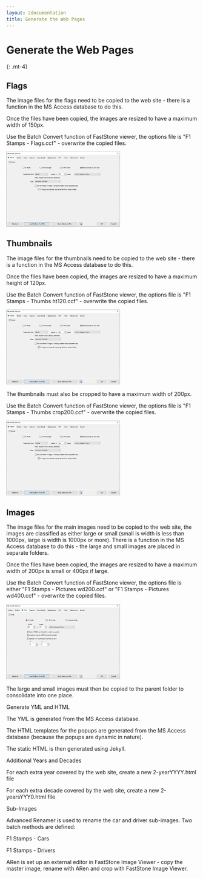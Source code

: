 ```yaml
---
layout: 2documentation
title: Generate the Web Pages
---
```


# Generate the Web Pages
{: .mt-4}

## Flags

The image files for the flags need to be copied to the web site - there is a function in the MS Access database to do this.

Once the files have been copied, the images are resized to have a maximum width of 150px.

Use the Batch Convert function of FastStone viewer, the options file is "F1 Stamps - Flags.ccf" - overwrite the copied files.

<img src="images/screen26.jpg" width="300"/>

## Thumbnails

The image files for the thumbnails need to be copied to the web site - there is a function in the MS Access database to do this.

Once the files have been copied, the images are resized to have a maximum height of 120px.

Use the Batch Convert function of FastStone viewer, the options file is "F1 Stamps - Thumbs ht120.ccf" - overwrite the copied files.

<img src="images/screen27.jpg" width="300"/>

The thumbnails must also be cropped to have a maximum width of 200px.

Use the Batch Convert function of FastStone viewer, the options file is "F1 Stamps - Thumbs crop200.ccf" - overwrite the copied files.

<img src="images/screen28.jpg" width="300"/>

## Images

The image files for the main images need to be copied to the web site, the images are classified as either large or small (small is width is less than 1000px, large is width is 1000px or more).  There is a function in the MS Access database to do this - the large and small images are placed in separate folders.

Once the files have been copied, the images are resized to have a maximum width of 200px is small or 400px if large.

Use the Batch Convert function of FastStone viewer, the options file is either "F1 Stamps - Pictures wd200.ccf" or "F1 Stamps - Pictures wd400.ccf" - overwrite the copied files.

<img src="images/screen29.jpg" width="300"/>

The large and small images must then be copied to the parent folder to consolidate into one place.

Generate YML and HTML

The YML is generated from the MS Access database.

The HTML templates for the popups are generated from the MS Access database (because the popups are dynamic in nature).

The static HTML is then generated using Jekyll.

Additional Years and Decades

For each extra year covered by the web site, create a new 2-yearYYYY.html file

For each extra decade covered by the web site, create a new 2-yearsYYY0.html file

Sub-Images

Advanced Renamer is used to rename the car and driver sub-images.  Two batch methods are defined:

F1 Stamps - Cars

F1 Stamps - Drivers

ARen is set up an external editor in FastStone Image Viewer  - copy the master image, rename with ARen and crop with FastStone Image Viewer.
